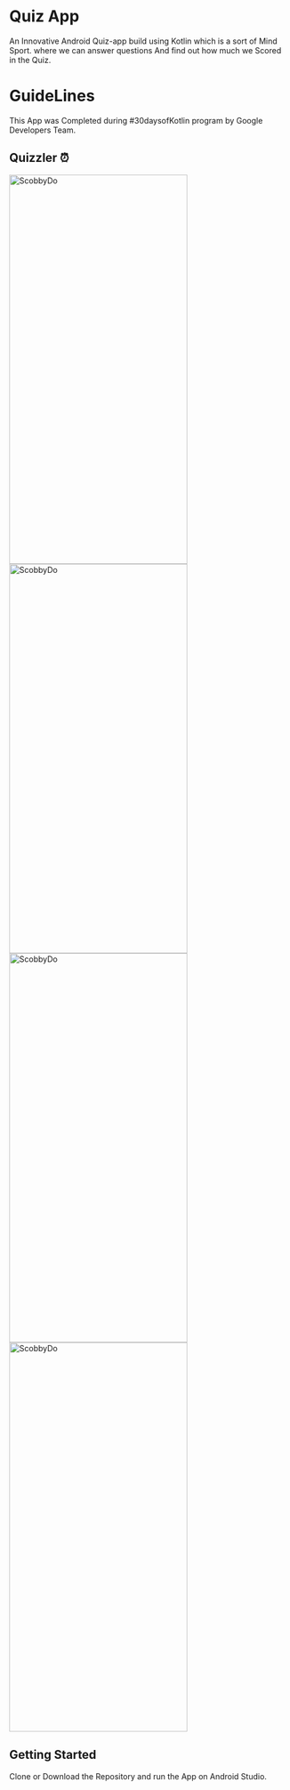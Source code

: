 # Quiz App
An Innovative Android Quiz-app build using Kotlin which is a sort of Mind Sport.
where we can answer questions
And find out how much we Scored in the Quiz.

# GuideLines 
This App was Completed during #30daysofKotlin program by Google Developers Team.

## Quizzler ⏰
<p align="left">
<img width="320" height="700" alt="ScobbyDo" src="https://user-images.githubusercontent.com/56695533/83825594-603d8980-a6f7-11ea-96f7-b6ae45c914d0.jpg">

<img width="320" height="700" alt="ScobbyDo" src="https://user-images.githubusercontent.com/56695533/83825944-4fd9de80-a6f8-11ea-84c1-0b282d8cec26.jpg">

<img width="320" height="700" alt="ScobbyDo" src="https://user-images.githubusercontent.com/56695533/83826155-d0004400-a6f8-11ea-9541-369e605aecd2.jpg">

<img width="320" height="700" alt="ScobbyDo" src="https://user-images.githubusercontent.com/56695533/83826043-8e6f9900-a6f8-11ea-8331-5ce600253d13.jpg">
  
</p> 

## Getting Started
Clone or Download the Repository and run the App on Android Studio.

